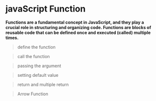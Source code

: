 # javaScript Function

**Functions are a fundamental concept in JavaScript, and they play a crucial role in structuring and organizing code. Functions are blocks of reusable code that can be defined once and executed (called) multiple times.**

> define the function

> call the function

> passing the argument

> setting default value

> return and multiple return

> Arrow Function
       
